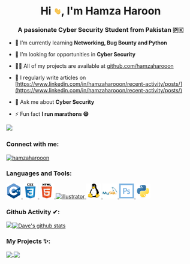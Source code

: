 <h1 align="center">Hi <img src="https://raw.githubusercontent.com/KevinPatel04/KevinPatel04/master/Hi.gif" width="20px">, I'm Hamza Haroon</h1>
<h3 align="center">A passionate Cyber Security Student from Pakistan 🇵🇰</h3>

- 🌱 I’m currently learning **Networking, Bug Bounty and Python**

- 🤝 I’m looking for opportunities in **Cyber Security**

- 👨‍💻 All of my projects are available at [github.com/hamzaharooon](github.com/hamzaharooon)

- 📝 I regularly write articles on [https://www.linkedin.com/in/hamzaharooon/recent-activity/posts/](https://www.linkedin.com/in/hamzaharooon/recent-activity/posts/)

- 💬 Ask me about **Cyber Security**

- ⚡ Fun fact **I run marathons 😄**

![](https://camo.githubusercontent.com/992babdffd8c74a1502de375fbdf7e4d54773242/68747470733a2f2f6d656469612e67697068792e636f6d2f6d656469612f53576f536b4e36447854737a71494b4571762f67697068792e676966)

<h3 align="left">Connect with me:</h3>
<p align="left">
<a href="https://linkedin.com/in/hamzaharooon" target="blank"><img align="center" src="https://raw.githubusercontent.com/rahuldkjain/github-profile-readme-generator/master/src/images/icons/Social/linked-in-alt.svg" alt="hamzaharooon" height="30" width="40" /></a>
</p>

<h3 align="left">Languages and Tools:</h3>
<p align="left"> <a href="https://www.w3schools.com/cpp/" target="_blank" rel="noreferrer"> <img src="https://raw.githubusercontent.com/devicons/devicon/master/icons/cplusplus/cplusplus-original.svg" alt="cplusplus" width="40" height="40"/> </a> <a href="https://www.w3schools.com/css/" target="_blank" rel="noreferrer"> <img src="https://raw.githubusercontent.com/devicons/devicon/master/icons/css3/css3-original-wordmark.svg" alt="css3" width="40" height="40"/> </a> <a href="https://www.w3.org/html/" target="_blank" rel="noreferrer"> <img src="https://raw.githubusercontent.com/devicons/devicon/master/icons/html5/html5-original-wordmark.svg" alt="html5" width="40" height="40"/> </a> <a href="https://www.adobe.com/in/products/illustrator.html" target="_blank" rel="noreferrer"> <img src="https://www.vectorlogo.zone/logos/adobe_illustrator/adobe_illustrator-icon.svg" alt="illustrator" width="40" height="40"/> </a> <a href="https://www.linux.org/" target="_blank" rel="noreferrer"> <img src="https://raw.githubusercontent.com/devicons/devicon/master/icons/linux/linux-original.svg" alt="linux" width="40" height="40"/> </a> <a href="https://www.mysql.com/" target="_blank" rel="noreferrer"> <img src="https://raw.githubusercontent.com/devicons/devicon/master/icons/mysql/mysql-original-wordmark.svg" alt="mysql" width="40" height="40"/> </a> <a href="https://www.photoshop.com/en" target="_blank" rel="noreferrer"> <img src="https://raw.githubusercontent.com/devicons/devicon/master/icons/photoshop/photoshop-line.svg" alt="photoshop" width="40" height="40"/> </a> <a href="https://www.python.org" target="_blank" rel="noreferrer"> <img src="https://raw.githubusercontent.com/devicons/devicon/master/icons/python/python-original.svg" alt="python" width="40" height="40"/> </a> </p>

### Github Activity ✔:

<a href="https://github.com/hamzaharooon">
  <img align="left" src="https://github-readme-stats.vercel.app/api/top-langs/?username=hamzaharooon&theme=tokyonight" />
  </a>

<a href="https://github.com/hamzaharooon">
 <img align="center" src="https://github-readme-stats.vercel.app/api?username=hamzaharooon&show_icons=true&theme=tokyonight&line_height=27" alt="Dave's github stats"/>
</a>

### My Projects ✨:
  
<a href="https://github.com/hamzaharooon/Cyber-Security-Toolkit">
  <img align="center" src="https://github-readme-stats.vercel.app/api/pin/?username=hamzaharooon&repo=Cyber-Security-Toolkit&theme=tokyonight" />
</a>

<a href="https://github.com/hamzaharooon/OOP">
  <img align="center" src="https://github-readme-stats.vercel.app/api/pin/?username=hamzaharooon&repo=OOP&theme=tokyonight" />
</a>
